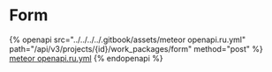 # Form

{% openapi src="../../../../.gitbook/assets/meteor openapi.ru.yml" path="/api/v3/projects/{id}/work_packages/form" method="post" %}
[meteor openapi.ru.yml](<../../../../.gitbook/assets/meteor openapi.ru.yml>)
{% endopenapi %}
